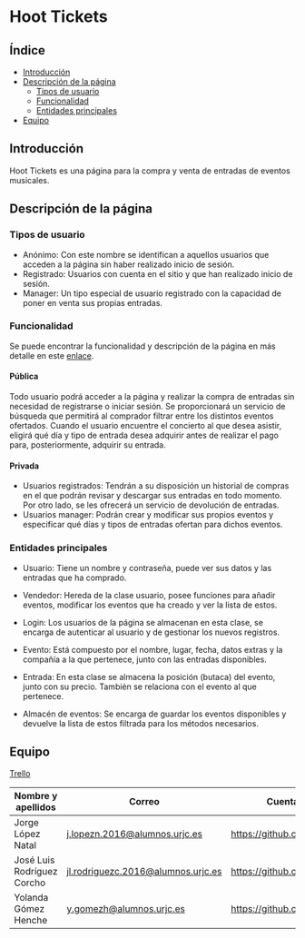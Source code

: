 # Hoot Tickets

## Índice
- [Introducción](#introduccion)
- [Descripción de la página](#descripcion)
  - [Tipos de usuario](#usuarios)
  - [Funcionalidad](#funcionalidad)
  - [Entidades principales](#entidades)
- [Equipo](#equipo)

## Introducción<a name="introduccion"></a>
Hoot Tickets es una página para la compra y venta de entradas de eventos musicales.

## Descripción de la página<a name="descripcion"></a>
### Tipos de usuario<a name="usuarios"></a>
- Anónimo: Con este nombre se identifican a aquellos usuarios que acceden a la página sin haber realizado inicio de sesión.
- Registrado: Usuarios con cuenta en el sitio y que han realizado inicio de sesión.
- Manager: Un tipo especial de usuario registrado con la capacidad de poner en venta sus propias entradas.

### Funcionalidad<a name="funcionalidad"></a>
Se puede encontrar la funcionalidad y descripción de la página en más detalle en este [enlace](https://docs.google.com/document/d/1NrD6JB6T7d2Fr4xy9gx2P4ysY2c4kxBIPfvAas6bO0w/edit?usp=sharing).

#### Pública
Todo usuario podrá acceder a la página y realizar la compra de entradas sin necesidad de registrarse o iniciar sesión. Se proporcionará un servicio de búsqueda que permitirá al comprador filtrar entre los distintos eventos ofertados. Cuando el usuario encuentre el concierto al que desea asistir, eligirá qué día y tipo de entrada desea adquirir antes de realizar el pago para, posteriormente, adquirir su entrada.

#### Privada
- Usuarios registrados: Tendrán a su disposición un historial de compras en el que podrán revisar y descargar sus entradas en todo momento. Por otro lado, se les ofrecerá un servicio de devolución de entradas.
- Usuarios manager: Podrán crear y modificar sus propios eventos y especificar qué días y tipos de entradas ofertan para dichos eventos.

### Entidades principales<a name="entidades"></a>
- Usuario: Tiene un nombre y contraseña, puede ver sus datos y las entradas que ha comprado.

- Vendedor: Hereda de la clase usuario, posee funciones para añadir eventos, modificar los eventos que ha creado y ver la lista de estos.

- Login: Los usuarios de la página se almacenan en esta clase, se encarga de autenticar al usuario y de gestionar los nuevos registros.

- Evento: Está compuesto por el nombre, lugar, fecha, datos extras y la compañía a la que pertenece, junto con las entradas disponibles.

- Entrada: En esta clase se almacena la posición (butaca) del evento, junto con su precio. También se relaciona con el evento al que pertenece.

- Almacén de eventos: Se encarga de guardar los eventos disponibles y devuelve la lista de estos filtrada para los métodos necesarios.

## Equipo<a name="equipo"></a>
[Trello](https://trello.com/b/EhPCgI2B/dad)

Nombre y apellidos | Correo | Cuenta de GitHub
-------------------|----------------------|-----------------
Jorge López Natal | j.lopezn.2016@alumnos.urjc.es | https://github.com/Jormii
José Luis Rodríguez Corcho| jl.rodriguezc.2016@alumnos.urjc.es | https://github.com/huros35
Yolanda Gómez Henche | y.gomezh@alumnos.urjc.es | https://github.com/yolandagomezh
